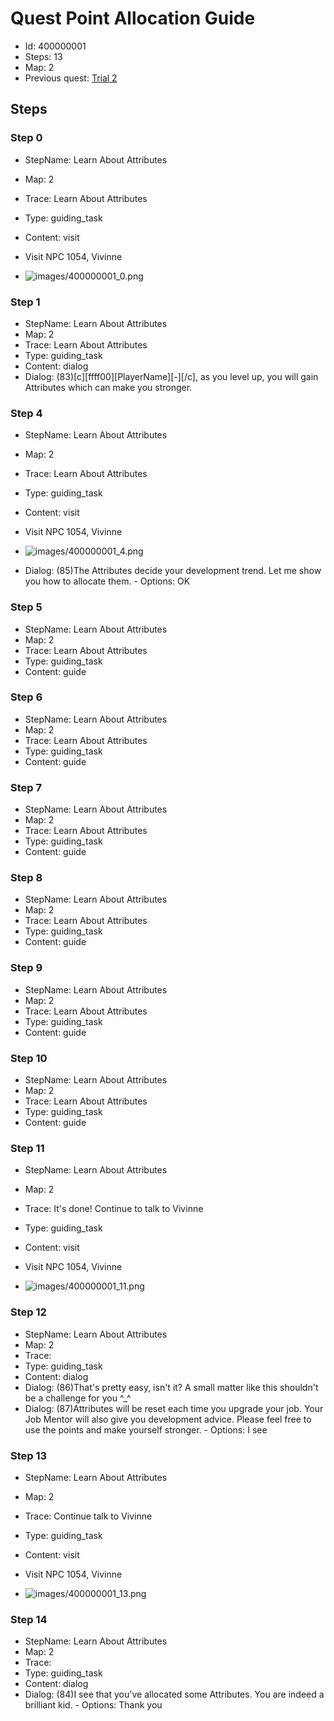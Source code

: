 # Quest Point Allocation Guide

- Id: 400000001
- Steps: 13
- Map: 2
- Previous quest: [Trial 2](10003.md)

## Steps

### Step 0
- StepName:  Learn About Attributes
- Map:  2
- Trace:  Learn About Attributes
- Type:  guiding_task
- Content:  visit
- Visit NPC 1054, Vivinne

- ![images/400000001_0.png](images/400000001_0.png)


### Step 1
- StepName:  Learn About Attributes
- Map:  2
- Trace:  Learn About Attributes
- Type:  guiding_task
- Content:  dialog
- Dialog: (83)[c][ffff00][PlayerName][-][/c], as you level up, you will gain Attributes which can make you stronger.


### Step 4
- StepName:  Learn About Attributes
- Map:  2
- Trace:  Learn About Attributes
- Type:  guiding_task
- Content:  visit
- Visit NPC 1054, Vivinne

- ![images/400000001_4.png](images/400000001_4.png)
- Dialog: (85)The Attributes decide your development trend. Let me show you how to allocate them. - Options: OK


### Step 5
- StepName:  Learn About Attributes
- Map:  2
- Trace:  Learn About Attributes
- Type:  guiding_task
- Content:  guide


### Step 6
- StepName:  Learn About Attributes
- Map:  2
- Trace:  Learn About Attributes
- Type:  guiding_task
- Content:  guide


### Step 7
- StepName:  Learn About Attributes
- Map:  2
- Trace:  Learn About Attributes
- Type:  guiding_task
- Content:  guide


### Step 8
- StepName:  Learn About Attributes
- Map:  2
- Trace:  Learn About Attributes
- Type:  guiding_task
- Content:  guide


### Step 9
- StepName:  Learn About Attributes
- Map:  2
- Trace:  Learn About Attributes
- Type:  guiding_task
- Content:  guide


### Step 10
- StepName:  Learn About Attributes
- Map:  2
- Trace:  Learn About Attributes
- Type:  guiding_task
- Content:  guide


### Step 11
- StepName:  Learn About Attributes
- Map:  2
- Trace:  It's done! Continue to talk to Vivinne
- Type:  guiding_task
- Content:  visit
- Visit NPC 1054, Vivinne

- ![images/400000001_11.png](images/400000001_11.png)


### Step 12
- StepName:  Learn About Attributes
- Map:  2
- Trace:  
- Type:  guiding_task
- Content:  dialog
- Dialog: (86)That's pretty easy, isn't it? A small matter like this shouldn't be a challenge for you ^_^
- Dialog: (87)Attributes will be reset each time you upgrade your job. Your Job Mentor will also give you development advice. Please feel free to use the points and make yourself stronger. - Options: I see


### Step 13
- StepName:  Learn About Attributes
- Map:  2
- Trace:  Continue talk to Vivinne
- Type:  guiding_task
- Content:  visit
- Visit NPC 1054, Vivinne

- ![images/400000001_13.png](images/400000001_13.png)


### Step 14
- StepName:  Learn About Attributes
- Map:  2
- Trace:  
- Type:  guiding_task
- Content:  dialog
- Dialog: (84)I see that you've allocated some Attributes. You are indeed a brilliant kid. - Options: Thank you


